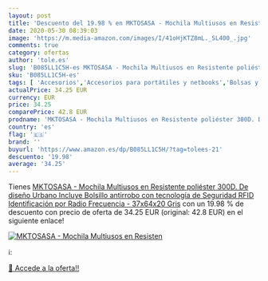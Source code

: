 ```yaml
---
layout: post
title: 'Descuento del 19.98 % en MKTOSASA - Mochila Multiusos en Resisten'
date: 2020-05-30 08:39:03
image: 'https://m.media-amazon.com/images/I/41oHjKTZ8mL._SL400_.jpg'
comments: true
category: ofertas
author: 'tole.es'
slug: 'B085LL1C5H-es MKTOSASA - Mochila Multiusos en Resistente poliéster 300D....'
sku: 'B085LL1C5H-es'
tags: [ 'Accesorios','Accesorios para portátiles y netbooks','Bolsas y fundas para portátiles y netbooks','Informática','Mochilas para portátiles y netbooks','mochila', ]
actualPrice: 34.25 EUR
currency: EUR
price: 34.25
comparePrice: 42.8 EUR
prodname: 'MKTOSASA - Mochila Multiusos en Resistente poliéster 300D. De diseño Urbano  Incluye Bolsillo antirrobo con tecnología de Seguridad RFID  Identificación por Radio Frecuencia  - 37x64x20 Gris'
country: 'es'
flag: '🇪🇸'
brand: ''
buyurl: 'https://www.amazon.es/dp/B085LL1C5H/?tag=tolees-21'
descuento: '19.98'
average: '34.25'
---
```


Tienes [MKTOSASA - Mochila Multiusos en Resistente poliéster 300D. De diseño Urbano  Incluye Bolsillo antirrobo con tecnología de Seguridad RFID  Identificación por Radio Frecuencia  - 37x64x20 Gris](https://www.amazon.es/dp/B085LL1C5H/?tag=tolees-21) con un 19.98 % de descuento con precio de oferta de 34.25 EUR (original: 42.8 EUR) en el siguiente enlace!

[![MKTOSASA - Mochila Multiusos en Resisten](https://m.media-amazon.com/images/I/41oHjKTZ8mL._SL400_.jpg)](https://www.amazon.es/dp/B085LL1C5H/?tag=tolees-21)

ℹ️:


[🛒 Accede a la oferta!!](https://www.amazon.es/dp/B085LL1C5H/?tag=tolees-21)

